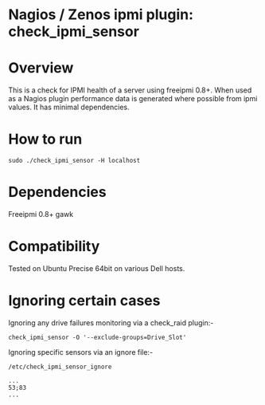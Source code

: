 Nagios / Zenos ipmi plugin: check_ipmi_sensor
=============================================


# Overview

This is a check for IPMI health of a server using freeipmi 0.8+. When used as a Nagios plugin performance data is generated where possible from ipmi values. It has minimal dependencies.

# How to run

    sudo ./check_ipmi_sensor -H localhost

# Dependencies

Freeipmi 0.8+
gawk

# Compatibility

Tested on Ubuntu Precise 64bit on various Dell hosts.

# Ignoring certain cases

Ignoring any drive failures monitoring via a check_raid plugin:-

    check_ipmi_sensor -O '--exclude-groups=Drive_Slot'

Ignoring specific sensors via an ignore file:-

    /etc/check_ipmi_sensor_ignore

    ...
    53;83
    ...



